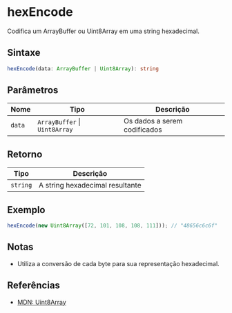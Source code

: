 # hexEncode

Codifica um ArrayBuffer ou Uint8Array em uma string hexadecimal.

## Sintaxe
```typescript
hexEncode(data: ArrayBuffer | Uint8Array): string
```

## Parâmetros

| Nome    | Tipo                       | Descrição                    |
|---------|----------------------------|------------------------------|
| `data`  | `ArrayBuffer` \| `Uint8Array` | Os dados a serem codificados |

## Retorno

| Tipo      | Descrição                        |
|-----------|----------------------------------|
| `string`  | A string hexadecimal resultante   |

## Exemplo
```typescript
hexEncode(new Uint8Array([72, 101, 108, 108, 111])); // "48656c6c6f"
```

## Notas
- Utiliza a conversão de cada byte para sua representação hexadecimal.

## Referências
- [MDN: Uint8Array](https://developer.mozilla.org/pt-BR/docs/Web/JavaScript/Reference/Global_Objects/Uint8Array)

